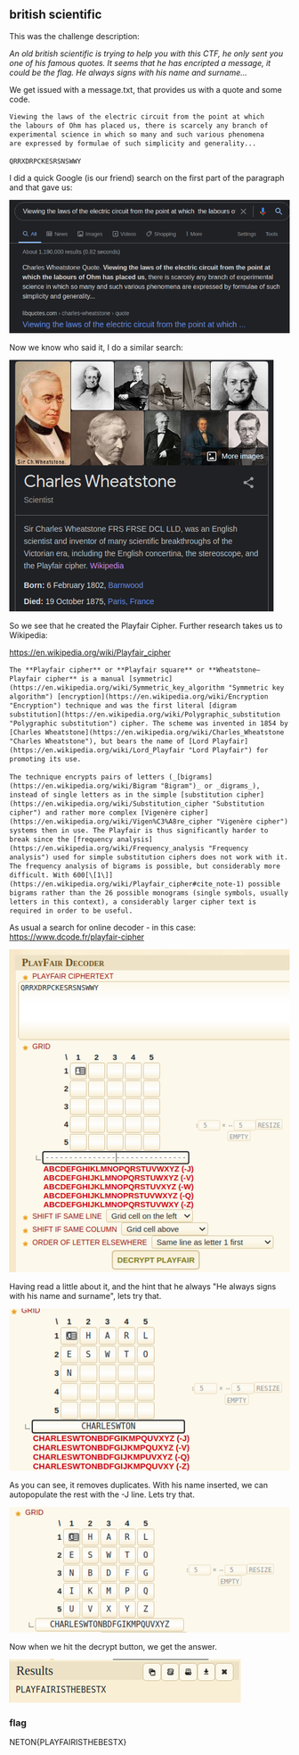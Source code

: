 ## british scientific

This was the challenge description:

*An old british scientific is trying to help you with this CTF, he only sent you one of his famous quotes. It seems that he has encripted a message, it could be the flag. He always signs with his name and surname...*

We get issued with a message.txt, that provides us with a quote and some code.
```text
Viewing the laws of the electric circuit from the point at which 
the labours of Ohm has placed us, there is scarcely any branch of 
experimental science in which so many and such various phenomena 
are expressed by formulae of such simplicity and generality...

QRRXDRPCKESRSNSWWY
```

I did a quick Google (is our friend) search on the first part of the paragraph and that gave us:

![](./images/neton004a.png)

Now we know who said it, I do a similar search:

![](./images/neton004b.png)

So we see that he created the Playfair Cipher. Further research takes us to Wikipedia:

https://en.wikipedia.org/wiki/Playfair_cipher

```
The **Playfair cipher** or **Playfair square** or **Wheatstone–Playfair cipher** is a manual [symmetric](https://en.wikipedia.org/wiki/Symmetric_key_algorithm "Symmetric key algorithm") [encryption](https://en.wikipedia.org/wiki/Encryption "Encryption") technique and was the first literal [digram substitution](https://en.wikipedia.org/wiki/Polygraphic_substitution "Polygraphic substitution") cipher. The scheme was invented in 1854 by [Charles Wheatstone](https://en.wikipedia.org/wiki/Charles_Wheatstone "Charles Wheatstone"), but bears the name of [Lord Playfair](https://en.wikipedia.org/wiki/Lord_Playfair "Lord Playfair") for promoting its use.

The technique encrypts pairs of letters (_[bigrams](https://en.wikipedia.org/wiki/Bigram "Bigram")_ or _digrams_), instead of single letters as in the simple [substitution cipher](https://en.wikipedia.org/wiki/Substitution_cipher "Substitution cipher") and rather more complex [Vigenère cipher](https://en.wikipedia.org/wiki/Vigen%C3%A8re_cipher "Vigenère cipher") systems then in use. The Playfair is thus significantly harder to break since the [frequency analysis](https://en.wikipedia.org/wiki/Frequency_analysis "Frequency analysis") used for simple substitution ciphers does not work with it. The frequency analysis of bigrams is possible, but considerably more difficult. With 600[\[1\]](https://en.wikipedia.org/wiki/Playfair_cipher#cite_note-1) possible bigrams rather than the 26 possible monograms (single symbols, usually letters in this context), a considerably larger cipher text is required in order to be useful.
```
As usual a search for online decoder - in this case:
https://www.dcode.fr/playfair-cipher

![](./images/neton004c.png)

Having read a little about it, and the hint that he always "He always signs with his name and surname", lets try that.

![](./images/neton004d.png)

 As you can see, it removes duplicates. With his name inserted, we can autopopulate the rest with the -J line. Lets try that.

![](./images/neton004e.png)

Now when we hit the decrypt button, we get the answer.

![](./images/neton004f.png)
 
### flag
NETON{PLAYFAIRISTHEBESTX}

